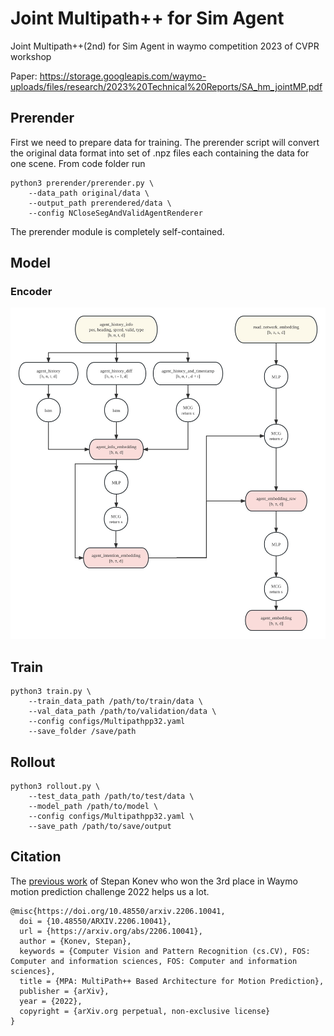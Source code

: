 # Joint Multipath++ for Sim Agent
Joint Multipath++(2nd) for Sim Agent in waymo competition 2023 of CVPR workshop

Paper: https://storage.googleapis.com/waymo-uploads/files/research/2023%20Technical%20Reports/SA_hm_jointMP.pdf

## Prerender
First we need to prepare data for training. The prerender script will convert the original data format into set of .npz files each containing the data for one scene. From code folder run
```
python3 prerender/prerender.py \
    --data_path original/data \ 
    --output_path prerendered/data \
    --config NCloseSegAndValidAgentRenderer
```
The prerender module is completely self-contained.

## Model
### Encoder
![image](docs/encoder.jpg)

## Train
```
python3 train.py \
    --train_data_path /path/to/train/data \
    --val_data_path /path/to/validation/data \
    --config configs/Multipathpp32.yaml
    --save_folder /save/path
```

## Rollout
```
python3 rollout.py \
    --test_data_path /path/to/test/data \
    --model_path /path/to/model \
    --config configs/Multipathpp32.yaml \
    --save_path /path/to/save/output
```

## Citation
The [previous work](https://github.com/stepankonev/waymo-motion-prediction-challenge-2022-multipath-plus-plus) of Stepan Konev who won the 3rd place in Waymo motion prediction challenge 2022 helps us a lot.
```
@misc{https://doi.org/10.48550/arxiv.2206.10041,
  doi = {10.48550/ARXIV.2206.10041},
  url = {https://arxiv.org/abs/2206.10041},
  author = {Konev, Stepan},
  keywords = {Computer Vision and Pattern Recognition (cs.CV), FOS: Computer and information sciences, FOS: Computer and information sciences},
  title = {MPA: MultiPath++ Based Architecture for Motion Prediction},
  publisher = {arXiv},
  year = {2022},
  copyright = {arXiv.org perpetual, non-exclusive license}
}
```

